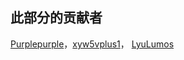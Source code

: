 ## 此部分的贡献者

[Purplepurple](https://github.com/purplezi)，[xyw5vplus1](http://codeforces.com/profile/xyw5vplus1)， [LyuLumos](https://github.com/LyuLumos)
